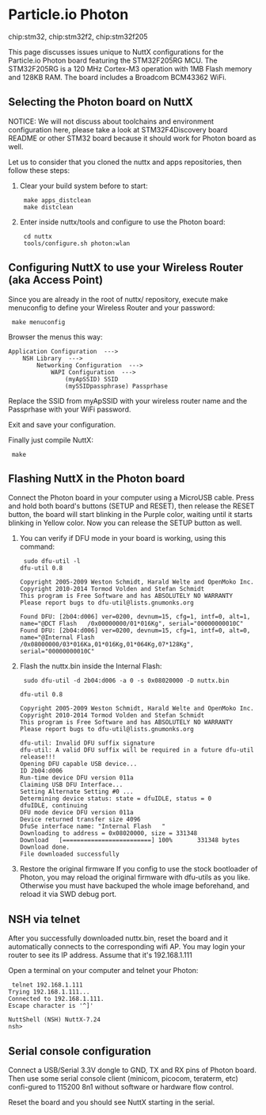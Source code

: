 Particle.io Photon
==================

chip:stm32, chip:stm32f2, chip:stm32f205

This page discusses issues unique to NuttX configurations for the
Particle.io Photon board featuring the STM32F205RG MCU. The STM32F205RG
is a 120 MHz Cortex-M3 operation with 1MB Flash memory and 128KB RAM.
The board includes a Broadcom BCM43362 WiFi.

Selecting the Photon board on NuttX
-----------------------------------

NOTICE: We will not discuss about toolchains and environment
configuration here, please take a look at STM32F4Discovery board README
or other STM32 board because it should work for Photon board as well.

Let us to consider that you cloned the nuttx and apps repositories, then
follow these steps:

1)  Clear your build system before to start:

         make apps_distclean
         make distclean

2)  Enter inside nuttx/tools and configure to use the Photon board:

         cd nuttx
         tools/configure.sh photon:wlan

Configuring NuttX to use your Wireless Router (aka Access Point)
----------------------------------------------------------------

Since you are already in the root of nuttx/ repository, execute make
menuconfig to define your Wireless Router and your password:

     make menuconfig

Browser the menus this way:

    Application Configuration  --->
        NSH Library  --->
            Networking Configuration  --->
                WAPI Configuration  --->
                    (myApSSID) SSID
                    (mySSIDpassphrase) Passprhase

Replace the SSID from myApSSID with your wireless router name and the
Passprhase with your WiFi password.

Exit and save your configuration.

Finally just compile NuttX:

     make

Flashing NuttX in the Photon board
----------------------------------

Connect the Photon board in your computer using a MicroUSB cable. Press
and hold both board\'s buttons (SETUP and RESET), then release the RESET
button, the board will start blinking in the Purple color, waiting until
it starts blinking in Yellow color. Now you can release the SETUP button
as well.

1)  You can verify if DFU mode in your board is working, using this
    command:

         sudo dfu-util -l
        dfu-util 0.8

        Copyright 2005-2009 Weston Schmidt, Harald Welte and OpenMoko Inc.
        Copyright 2010-2014 Tormod Volden and Stefan Schmidt
        This program is Free Software and has ABSOLUTELY NO WARRANTY
        Please report bugs to dfu-util@lists.gnumonks.org

        Found DFU: [2b04:d006] ver=0200, devnum=15, cfg=1, intf=0, alt=1, name="@DCT Flash   /0x00000000/01*016Kg", serial="00000000010C"
        Found DFU: [2b04:d006] ver=0200, devnum=15, cfg=1, intf=0, alt=0, name="@Internal Flash   /0x08000000/03*016Ka,01*016Kg,01*064Kg,07*128Kg", serial="00000000010C"

2)  Flash the nuttx.bin inside the Internal Flash:

         sudo dfu-util -d 2b04:d006 -a 0 -s 0x08020000 -D nuttx.bin

        dfu-util 0.8

        Copyright 2005-2009 Weston Schmidt, Harald Welte and OpenMoko Inc.
        Copyright 2010-2014 Tormod Volden and Stefan Schmidt
        This program is Free Software and has ABSOLUTELY NO WARRANTY
        Please report bugs to dfu-util@lists.gnumonks.org

        dfu-util: Invalid DFU suffix signature
        dfu-util: A valid DFU suffix will be required in a future dfu-util release!!!
        Opening DFU capable USB device...
        ID 2b04:d006
        Run-time device DFU version 011a
        Claiming USB DFU Interface...
        Setting Alternate Setting #0 ...
        Determining device status: state = dfuIDLE, status = 0
        dfuIDLE, continuing
        DFU mode device DFU version 011a
        Device returned transfer size 4096
        DfuSe interface name: "Internal Flash   "
        Downloading to address = 0x08020000, size = 331348
        Download   [=========================] 100%       331348 bytes
        Download done.
        File downloaded successfully

3)  Restore the original firmware If you config to use the stock
    bootloader of Photon, you may reload the original firmware with
    dfu-utils as you like. Otherwise you must have backuped the whole
    image beforehand, and reload it via SWD debug port.

NSH via telnet
--------------

After you successfully downloaded nuttx.bin, reset the board and it
automatically connects to the corresponding wifi AP. You may login your
router to see its IP address. Assume that it\'s 192.168.1.111

Open a terminal on your computer and telnet your Photon:

     telnet 192.168.1.111
    Trying 192.168.1.111...
    Connected to 192.168.1.111.
    Escape character is '^]'

    NuttShell (NSH) NuttX-7.24
    nsh>

Serial console configuration
----------------------------

Connect a USB/Serial 3.3V dongle to GND, TX and RX pins of Photon board.
Then use some serial console client (minicom, picocom, teraterm, etc)
confi-gured to 115200 8n1 without software or hardware flow control.

Reset the board and you should see NuttX starting in the serial.
